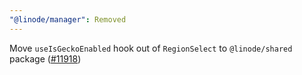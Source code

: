 ```yaml
---
"@linode/manager": Removed
---
```


Move `useIsGeckoEnabled` hook out of `RegionSelect` to `@linode/shared` package ([#11918](https://github.com/linode/manager/pull/11918))

